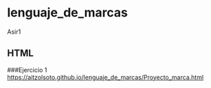 # lenguaje_de_marcas
Asir1


## HTML

###Ejercicio 1 https://aitzolsoto.github.io/lenguaje_de_marcas/Proyecto_marca.html
